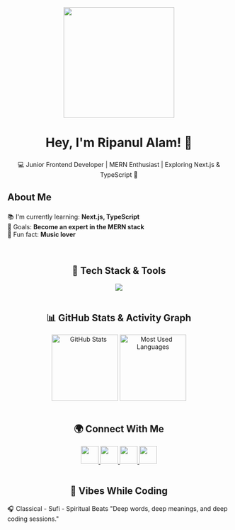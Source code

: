 <div align="center">
  <img height="250" src="https://i.ibb.co.com/Xf2v93Xw/facebook-cover-ai.png" />
</div>

<h1 align="center">Hey, I'm Ripanul Alam! 🚀</h1>

###

<p align="center">💻 Junior Frontend Developer | MERN Enthusiast | Exploring Next.js & TypeScript 🚀</p>

###

<h2 align="left">About Me</h2>

###

<p align="left">
📚 I'm currently learning: <strong>Next.js, TypeScript</strong><br>
🎯 Goals: <strong>Become an expert in the MERN stack</strong><br>
🎲 Fun fact: <strong>Music lover</strong>
</p>


<br>
<h2 align="center">🚀 Tech Stack & Tools</h2>
<div align="center">
  <img src="https://skillicons.dev/icons?i=html,css,js,react,nextjs,nodejs,express,mongodb,tailwind,bootstrap,typescript,figma,git,vercel,netlify" />
</div>
<br>
  <h2 align="center">📊 GitHub Stats & Activity Graph</h2>
<div align="center">
  <img src="https://github-readme-stats.vercel.app/api?username=RRDesignHub&show_icons=true&theme=radical" height="150" alt="GitHub Stats" />
  <img src="https://github-readme-stats.vercel.app/api/top-langs/?username=RRDesignHub&layout=compact&theme=radical" height="150" alt="Most Used Languages" />
</div>
<br>
<h2 align="center">🌍 Connect With Me</h2>
<div align="center"> 
  <a href="https://www.linkedin.com/in/ripanul-alam-ridoy-ab00652a6/" target="_blank"> <img src="https://skillicons.dev/icons?i=linkedin" width="40" /> </a> 
  <a href="https://x.com/RipanulR18324" target="_blank"> <img src="https://skillicons.dev/icons?i=twitter" width="40" /> </a>
  <a href="https://www.facebook.com/profile.php?id=61554680824041" target="_blank"> <img src="https://img.icons8.com/?size=100&id=118497&format=png&color=000000" width="40" /> </a> 
  <a href="mailto:ripanulalam8@gmail.com"> <img src="https://skillicons.dev/icons?i=gmail" width="40" /> </a> 
</div>
<br>  
<h2 align="center">🎵 Vibes While Coding</h2>
<p>🎧 Classical - Sufi - Spiritual Beats "Deep words, deep meanings, and deep coding sessions."</p>

